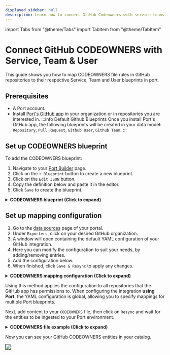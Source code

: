 ```yaml
---
displayed_sidebar: null
description: Learn how to connect GitHub Codeowners with service teams in Port, ensuring seamless collaboration and code ownership.
---
```


import Tabs from "@theme/Tabs"
import TabItem from "@theme/TabItem"

# Connect GitHub CODEOWNERS with Service, Team & User

This guide shows you how to map CODEOWNERS file rules in GitHub repositories to their respective Service, Team and User blueprints in port.

## Prerequisites
- A Port account.
- Install [Port's GitHub app](/build-your-software-catalog/sync-data-to-catalog/git/github/#setup) in your organization or in repositories you are interested in.
:::info Default Github Blueprints
Once you install Port's GitHub app, the following blueprints will be created in your data model: `Repository`, `Pull Request`, `Github User`, `Github Team`.
:::

## Set up CODEOWNERS blueprint

To add the CODEOWNERS blueprint:

1.  Navigate to your [Port Builder](https://app.getport.io/settings/data-model) page.
2. Click on the `+ Blueprint` button to create a new blueprint.
3. Click on the `Edit JSON` button.
4. Copy the definition below and paste it in the editor.
5. Click `Save` to create the blueprint.

<details>
<summary><b>CODEOWNERS blueprint (Click to expand)</b></summary>

```json showLineNumbers
{
  "identifier": "githubCodeowners",
  "description": "This blueprint represents a CODEOWNERS file in a service",
  "title": "Github Codeowners",
  "icon": "Github",
  "schema": {
    "properties": {
      "location": {
        "type": "string",
        "title": "File location",
        "description": "File path to CODEOWNERS file"
      },
      "scope": {
        "icon": "DefaultProperty",
        "type": "string",
        "title": "Scope",
        "description": "The scope which the user/team owns."
      }
    },
    "required": []
  },
  "mirrorProperties": {},
  "calculationProperties": {},
  "aggregationProperties": {},
  "relations": {
    "users": {
      "title": "Users",
      "target": "githubUser",
      "required": false,
      "many": true
    },
    "service": {
      "title": "Service",
      "target": "service",
      "required": false,
      "many": false
    },
    "teams": {
      "title": "Teams",
      "target": "githubTeam",
      "required": false,
      "many": true
    }
  }
}
```

</details>


## Set up mapping configuration

1. Go to the [data sources](https://app.getport.io/settings/data-sources) page of your portal.
2. Under `Exporters`, click on your desired GitHub organization.
3. A window will open containing the default YAML configuration of your GitHub integration.
4. Here you can modify the configuration to suit your needs, by adding/removing entries.
5. Add the configuration below.
6. When finished, click `Save & Resync` to apply any changes.

<details>
<summary><b>CODEOWNERS mapping configuration (Click to expand)</b></summary>

```yaml showLineNumbers
resources:
  - kind: file
    selector:
      query: .repo.archived == false
      files:
        - path: '**/.github/CODEOWNERS'
    port:
      itemsToParse: >-
        (. as $root
        | .file.content
        | split("\n")
        | map(trim)
        | map(select((test("^[[:space:]]*#") | not) and (length > 0)))
        | map(
            (split(" ") | map(select(length > 0))) as $tokens
            | {
                scope: ($tokens[0]), 
                # Replacing ** and * characters since the identifier can't contain special characters
                identifier: ($tokens[0] 
                          | gsub("\\*\\*"; "doublestar")
                          | gsub("\\*"; "star")),
                # Extracting users and teams to their respective arrays
                users: (
                    $tokens[1:]
                    | map(select(contains("/") | not)
                            | gsub("@" ; "")
                          )
                  ),
                teams: (
                    $tokens[1:]
                    | map(select(contains("/"))
                            | split("/")
                            | .[-1]
                          )
                  )
              }
          )
        )
      entity:
        mappings:
          identifier: .item.identifier + "_codeowners"
          title: .item.scope + " codeowners"
          blueprint: '"githubCodeowners"'
          properties:
            scope: .item.scope
            location: .file.path
          relations:
            service: .repo.name
            teams: .item.teams
            users: .item.users
```

</details>

Using this method applies the configuration to all repositories that the GitHub app has permissions to.
When configuring the integration **using Port**, the YAML configuration is global, allowing you to specify mappings for multiple Port blueprints.

Next, add content to your `CODEOWNERS` file, then click on `Resync` and wait for the entities to be ingested to your Port environment.

<details>
<summary><b>CODEOWNERS file example (Click to expand)</b></summary>

``` showLineNumbers
# Global owners for the entire repository
*        @org-name/global-team

# Documentation files
/docs/   @org-name/docs-team @docsTeamLead

# Frontend code ownership
/frontend/   @org-name/frontend-team @frontendTeamLead

# Backend code ownership
/backend/   @org-name/backend-team @backendTeamLead

# Configuration files
*.yml    @org-name/config-team

# Scripts and utilities
/scripts/ @org-name/ops-team @scriptsHandler
```

</details>

Now you can see your GitHub CODEOWNERS entities in your catalog.

<img src='/img/build-your-software-catalog/custom-integration/api/ci-cd/github-workflow/guides/gitHubCodeownersAfterIngestionIntoPort.png' border='1px' />
<br />
